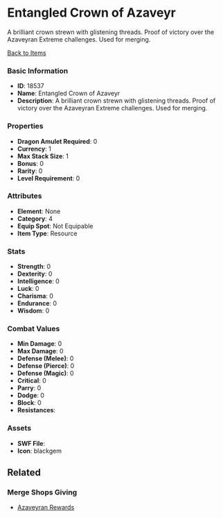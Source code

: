 # Entangled Crown of Azaveyr

A brilliant crown strewn with glistening threads.
Proof of victory over the Azaveyran Extreme challenges. Used for merging.

[Back to Items](../items.md)

### Basic Information

- **ID**: 18537
- **Name**: Entangled Crown of Azaveyr
- **Description**: A brilliant crown strewn with glistening threads.
Proof of victory over the Azaveyran Extreme challenges. Used for merging.

### Properties

- **Dragon Amulet Required**: 0
- **Currency**: 1
- **Max Stack Size**: 1
- **Bonus**: 0
- **Rarity**: 0
- **Level Requirement**: 0

### Attributes

- **Element**: None
- **Category**: 4
- **Equip Spot**: Not Equipable
- **Item Type**: Resource

### Stats

- **Strength**: 0
- **Dexterity**: 0
- **Intelligence**: 0
- **Luck**: 0
- **Charisma**: 0
- **Endurance**: 0
- **Wisdom**: 0

### Combat Values

- **Min Damage**: 0
- **Max Damage**: 0
- **Defense (Melee)**: 0
- **Defense (Pierce)**: 0
- **Defense (Magic)**: 0
- **Critical**: 0
- **Parry**: 0
- **Dodge**: 0
- **Block**: 0
- **Resistances**: 

### Assets

- **SWF File**: 
- **Icon**: blackgem

## Related

### Merge Shops Giving

- [Azaveyran Rewards](../merge-shops/299-azaveyran-rewards.md)

